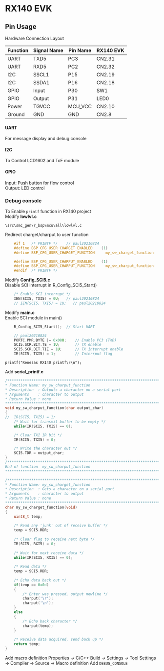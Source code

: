 # RX140 EVK
## Pin Usage
Hardware Connection Layout  

Function    | Signal Name| Pin Name  | RX140 EVK
------------|------------|-----------|-----------
UART        | TXD5       | PC3       | CN2.31
UART        | RXD5       | PC2       | CN2.32
I2C         | SSCL1      | P15       | CN2.19
I2C         | SSDA1      | P16       | CN2.18
GPIO        | Input      | P30       | SW1
GPIO        | Output     | P31       | LED0
Power       | TGVCC      | MCU_VCC   | CN2.10
Ground      | GND        | GND       | CN2.8

#### UART
For message display and debug console
 
#### I2C
To Control LCD1602 and ToF module

#### GPIO
Input: Push button for flow control  
Output: LED control

### Debug console
To Enable `printf` function in RX140 project  
Modify **lowlvl.c**  

    \src\smc_gen\r_bsp\mcu\all\lowlvl.c

Redirect charget/charput to user function

```c
    #if 1   /* PRINTF */    // paul20210824
    #define BSP_CFG_USER_CHARGET_ENABLED    (1)
    #define BSP_CFG_USER_CHARGET_FUNCTION     my_sw_charget_function

    #define BSP_CFG_USER_CHARPUT_ENABLED    (1)
    #define BSP_CFG_USER_CHARPUT_FUNCTION     my_sw_charput_function
    #endif  /* PRINTF */
```

Modify __Config_SCI5.c__  
Disable SCI interrupt in R_Config_SCI5_Start()
```c
    /* Enable SCI interrupt */
    IEN(SCI5, TXI5) = 0U;   // paul20210824
    // IEN(SCI5, TXI5) = 1U;   // paul20210824
```

Modify __main.c__  
Enable SCI module in main()

```c
    R_Config_SCI5_Start();  // Start UART

    // paul20210824
    PORTC.PMR.BYTE |= 0x08U;    // Enable PC3 (TXD)
    SCI5.SCR.BIT.TE = 1U;       // TX enable
    SCI5.SCR.BIT.TIE = 1U;      // TX interrupt enable
    IR(SCI5, TXI5) = 1;         // Interrput flag
```

    printf("Renesas RX140 printf\r\n");

Add __serial_printf.c__
```c
/******************************************************************************
* Function Name: my_sw_charput_function
* Description  : Outputs a character on a serial port
* Arguments    : character to output
* Return Value : none
******************************************************************************/
void my_sw_charput_function(char output_char)
{
//  IR(SCI5, TXI5) = 1;
    /* Wait for transmit buffer to be empty */
    while(IR(SCI5, TXI5) == 0);

    /* Clear TXI IR bit */
    IR(SCI5, TXI5) = 0;

    /* Write the character out */ 
    SCI5.TDR = output_char;
}
/******************************************************************************
End of function  my_sw_charput_function
******************************************************************************/

/******************************************************************************
* Function Name: my_sw_charget_function
* Description  : Gets a character on a serial port
* Arguments    : character to output
* Return Value : none
******************************************************************************/
char my_sw_charget_function(void)
{
    uint8_t temp;
    
    /* Read any 'junk' out of receive buffer */
    temp = SCI5.RDR;
    
    /* Clear flag to receive next byte */
    IR(SCI5, RXI5) = 0;
    
    /* Wait for next receive data */
    while(IR(SCI5, RXI5) == 0);
    
    /* Read data */
    temp = SCI5.RDR;
    
    /* Echo data back out */
    if(temp == 0x0d)
    {
        /* Enter was pressed, output newline */
        charput('\r');
        charput('\n');
    }
    else
    {
        /* Echo back character */
        charput(temp);
    }
    
    /* Receive data acquired, send back up */
    return temp;        
}
```

Add macro definition
Properties -> C/C++ Build -> Settings -> Tool Settings -> Compiler -> Source -> Macro definition
Add `DEBUG_CONSOLE`
